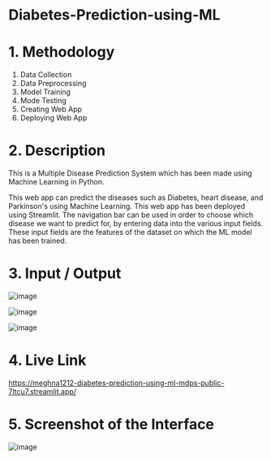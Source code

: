 # Diabetes-Prediction-using-ML

# 1. Methodology
1. Data Collection
2. Data Preprocessing
3. Model Training
4. Mode Testing
5. Creating Web App
6. Deploying Web App

# 2. Description
This is a Multiple Disease Prediction System which has been made using Machine Learning in Python. 

This web app can predict the diseases such as Diabetes, heart disease, and Parkinson's using Machine Learning.
This web app has been deployed using Streamlit. 
The navigation bar can be used in order to choose which disease we want to predict for, by entering data into the various input fields.
These input fields are the features of the dataset on which the ML model has been trained.

# 3. Input / Output
![image](https://user-images.githubusercontent.com/63409349/208240038-35dfa62a-dd6e-4425-8156-66ec16131a01.png)

![image](https://user-images.githubusercontent.com/63409349/208240048-cc87f5c4-f049-4e09-a0b2-ca15749ab424.png)

![image](https://user-images.githubusercontent.com/63409349/208240057-5624aff9-3922-4d13-a065-d66b8d561900.png)


# 4. Live Link
https://meghna1212-diabetes-prediction-using-ml-mdps-public-7ltcu7.streamlit.app/

# 5. Screenshot of the Interface
![image](https://user-images.githubusercontent.com/63409349/208239551-f8aba57c-dc13-4ab5-81bd-38d78a025e15.png)

